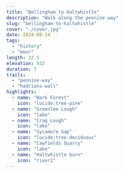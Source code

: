 ```yaml
---
title: "Bellingham to Haltwhistle"
description: "Walk along the pennine way"
slug: "bellingham-to-haltwhistle"
cover: "./cover.jpg"
date: 2024-08-24
tags:
  - "history"
  - "moor"
length: 32.5
elevation: 932
duration: 7
trails:
  - "pennine-way"
  - "hadrians-wall"
highlights:
  - name: "Wark Forest"
    icon: "lucide:tree-pine"
  - name: "Greenlee Lough"
    icon: "lake"
  - name: "Crag Lough"
    icon: "lake"
  - name: "Sycamore Gap"
    icon: "lucide:tree-deciduous"
  - name: "Cawfields Quarry"
    icon: "lake"
  - name: "Haltwhistle burn"
    icon: "river2"
---
```

